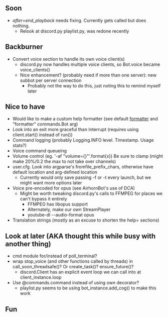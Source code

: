 ## Soon
- *after=end_playback* needs fixing. Currently gets called but does nothing.
    - Relook at discord.py playlist.py, was redone recently

## Backburner
- Convert voice section to handle its own voice client(s)
    - discord.py now handles multiple voice clients, so Bot.voice became voice_clients()
    - Nice enhancement? (probably need if more than one server): new subbot per server connection
        - Probably not the way to do this, just noting this to remind myself later

## Nice to have
- Would like to make a custom help formatter
(see default [formatter](https://github.com/Rapptz/discord.py/blob/async/discord/ext/commands/formatter.py)
and "formatter" commands.Bot arg)
- Look into an exit more graceful than Interrupt (requires using client.start() instead of run())
- Command logging (probably Logging.INFO level. Timestamp. Usage stats?)
- Voice command queueing
- Volume control (eg. '-af "volume={}"'.format{x}) Be sure to clamp (might make 20%/0.2 the max to not take over channels)
- user.cfg. Look into argparse's fromfile_prefix_chars, otherwise have default location and arg-defined location
    - Currently would only save passing -f or -t every launch, but we might want more options later
- Voice pre-encoded for opus (see AirhornBot's use of DCA)
    - Might be worth tweaking discord.py's calls to FFMPEG for places we can't bypass it entirely
        - FFMPEG has libopus support
        - Alternately, make our own StreamPlayer
        - youtube-dl --audio-format opus
- Translation strings (mostly as an excuse to shorten the help= sections)

## Look at later (AKA thought this while busy with another thing)
- cmd module for/instead of poll_terminal?
- wrap stop_voice (and other functions called by threads) in call_soon_threadsafe()? Or create_task()? ensure_future()?
    - discord.Client has an explicit event loop we can call into at client_instance.loop
- Use @commands.command instead of using own decorator?
    - playlist.py seems to be using bot_instance.add_cog() to make this work

## Fun
